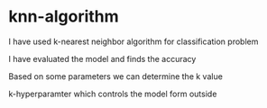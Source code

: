 # knn-algorithm

I have used k-nearest neighbor algorithm for classification problem

I have evaluated the model and finds the accuracy

Based on some parameters we can determine the k value 

k-hyperparamter which controls the model form outside
